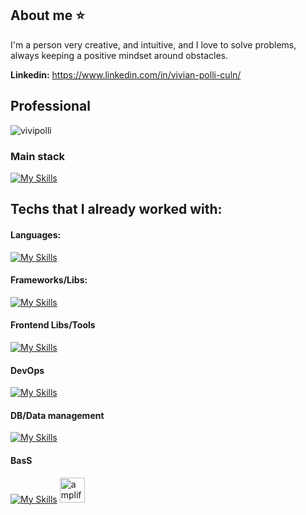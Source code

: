 <!--
**vivipolli/vivipolli** is a ✨ _special_ ✨ repository because its `README.md` (this file) appears on your GitHub profile.

Here are some ideas to get you started:

- 🔭 I’m currently working on ...
- 🌱 I’m currently learning ...
- 👯 I’m looking to collaborate on ...
- 🤔 I’m looking for help with ...
- 💬 Ask me about ...
- 📫 How to reach me: ...
- 😄 Pronouns: ...
- ⚡ Fun fact: ...
<img height="50" src="https://user-images.githubusercontent.com/25181517/183423775-2276e25d-d43d-4e58-890b-edbc88e915f7.png"> 

-->

## About me ⭐

I'm a person very creative, and intuitive, and I love to solve problems, always keeping a positive mindset around obstacles. 

**Linkedin:** https://www.linkedin.com/in/vivian-polli-culn/

## Professional

<p><img align="center" src="https://github-readme-stats.vercel.app/api/top-langs?username=vivipolli&show_icons=true&locale=en&layout=compact" alt="vivipolli" /></p> 

### Main stack
[![My Skills](https://skillicons.dev/icons?i=react,nodejs)](https://skillicons.dev)


## Techs that I already worked with:

#### Languages: 
<a href="#" title="Este é um tooltip"></a> 
[![My Skills](https://skillicons.dev/icons?i=js,ts,kotlin,python)](https://skillicons.dev)

#### Frameworks/Libs: 
[![My Skills](https://skillicons.dev/icons?i=angular,django,express,nextjs,nodejs,react,fask,reactnative&perline=10)](https://skillicons.dev)

#### Frontend Libs/Tools 
[![My Skills](https://skillicons.dev/icons?i=apollo,redux,babel,bootstrap,css,sass,figma,html,jest,materialui,tailwind,vite,webpack)](https://skillicons.dev)

#### DevOps 
[![My Skills](https://skillicons.dev/icons?i=git,aws,gcp,github,kubernetes,linux,nginx,prometheus,grafana,terraform,docker)](https://skillicons.dev)

#### DB/Data management
[![My Skills](https://skillicons.dev/icons?i=dynamodb,elasticsearch,kafka,mongodb,postgres,prisma,rabbitmq,redis,sqlite)](https://skillicons.dev)

#### BasS
[![My Skills](https://skillicons.dev/icons?i=firebase,amplify)](https://skillicons.dev) 
<a href="https://aws.amazon.com/amplify/" target="_blank" rel="noreferrer" width="40"> <img src="https://docs.amplify.aws/assets/logo-dark.svg" alt="amplify" width="40" height="40"/> </a>








